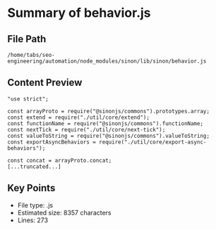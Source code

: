 # Summary of behavior.js
  
## File Path
`/home/tabs/seo-engineering/automation/node_modules/sinon/lib/sinon/behavior.js`

## Content Preview
```
"use strict";

const arrayProto = require("@sinonjs/commons").prototypes.array;
const extend = require("./util/core/extend");
const functionName = require("@sinonjs/commons").functionName;
const nextTick = require("./util/core/next-tick");
const valueToString = require("@sinonjs/commons").valueToString;
const exportAsyncBehaviors = require("./util/core/export-async-behaviors");

const concat = arrayProto.concat;
[...truncated...]
```

## Key Points
- File type: .js
- Estimated size: 8357 characters
- Lines: 273
